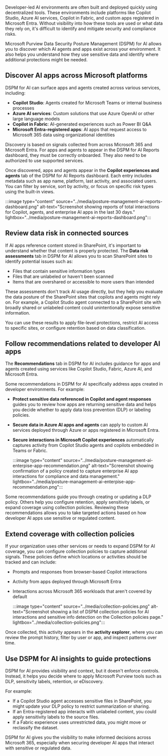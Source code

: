 Developer-led AI environments are often built and deployed quickly using decentralized tools. These environments include platforms like Copilot Studio, Azure AI services, Copilot in Fabric, and custom apps registered in Microsoft Entra. Without visibility into how these tools are used or what data they rely on, it's difficult to identify and mitigate security and compliance risks.

Microsoft Purview Data Security Posture Management (DSPM) for AI allows you to discover which AI agents and apps exist across your environment. It also helps you understand how they use sensitive data and identify where additional protections might be needed.

## Discover AI apps across Microsoft platforms

DSPM for AI can surface apps and agents created across various services, including:

- **Copilot Studio**: Agents created for Microsoft Teams or internal business processes
- **Azure AI services**: Custom solutions that use Azure OpenAI or other large language models
- **Copilot in Fabric**: AI-generated experiences such as Power BI Q\&A
- **Microsoft Entra-registered apps**: AI apps that request access to Microsoft 365 data using organizational identities

Discovery is based on signals collected from across Microsoft 365 and Microsoft Entra. For apps and agents to appear in the DSPM for AI Reports dashboard, they must be correctly onboarded. They also need to be authorized to use supported services.

Once discovered, apps and agents appear in the **Copilot experiences and agents** tab of the DSPM for AI Reports dashboard. Each entry includes metadata such as app name, platform, last activity, and associated users. You can filter by service, sort by activity, or focus on specific risk types using the built-in views.

:::image type="content" source="../media/posture-management-ai-reports-dashboard.png" alt-text="Screenshot showing reports of total interactions for Copilot, agents, and enterprise AI apps in the last 30 days." lightbox="../media/posture-management-ai-reports-dashboard.png":::

## Review data risk in connected sources

If AI apps reference content stored in SharePoint, it's important to understand whether that content is properly protected. The **Data risk assessments** tab in DSPM for AI allows you to scan SharePoint sites to identify potential issues such as:

- Files that contain sensitive information types
- Files that are unlabeled or haven't been scanned
- Items that are overshared or accessible to more users than intended

These assessments don't track AI usage directly, but they help you evaluate the data posture of the SharePoint sites that copilots and agents might rely on. For example, a Copilot Studio agent connected to a SharePoint site with broadly shared or unlabeled content could unintentionally expose sensitive information.

You can use these results to apply file-level protections, restrict AI access to specific sites, or configure retention based on data classification.

## Follow recommendations related to developer AI apps

The **Recommendations** tab in DSPM for AI includes guidance for apps and agents created using services like Copilot Studio, Fabric, Azure AI, and Microsoft Entra.

Some recommendations in DSPM for AI specifically address apps created in developer environments. For example:

- **Protect sensitive data referenced in Copilot and agent responses** guides you to review how apps are returning sensitive data and helps you decide whether to apply data loss prevention (DLP) or labeling policies.
- **Secure data in Azure AI apps and agents** can apply to custom AI services deployed through Azure or apps registered in Microsoft Entra.
- **Secure interactions in Microsoft Copilot experiences** automatically captures activity from Copilot Studio agents and copilots embedded in Teams or Fabric.

   :::image type="content" source="../media/posture-management-ai-enterpise-app-recommendation.png" alt-text="Screenshot showing confirmation of a policy created to capture enterprise AI app interactions for compliance and data management." lightbox="../media/posture-management-ai-enterpise-app-recommendation.png":::

Some recommendations guide you through creating or updating a DLP policy. Others help you configure retention, apply sensitivity labels, or expand coverage using collection policies. Reviewing these recommendations allows you to take targeted actions based on how developer AI apps use sensitive or regulated content.

## Extend coverage with collection policies

If your organization uses other services or needs to expand DSPM for AI coverage, you can configure collection policies to capture additional signals. These policies define which locations or activities should be tracked and can include:

- Prompts and responses from browser-based Copilot interactions
- Activity from apps deployed through Microsoft Entra
- Interactions across Microsoft 365 workloads that aren't covered by default

   :::image type="content" source="../media/collection-policies.png" alt-text="Screenshot showing a list of DSPM collection policies for AI interactions and sensitive info detection on the Collection policies page." lightbox="../media/collection-policies.png":::

Once collected, this activity appears in the **activity explorer**, where you can review the prompt history, filter by user or app, and inspect patterns over time.

## Use DSPM for AI insights to guide protections

DSPM for AI provides visibility and context, but it doesn't enforce controls. Instead, it helps you decide where to apply Microsoft Purview tools such as DLP, sensitivity labels, retention, or eDiscovery.

For example:

- If a Copilot Studio agent accesses sensitive files in SharePoint, you might update your DLP policy to restrict summarization or sharing.
- If an Entra-registered app interacts with unlabeled content, you could apply sensitivity labels to the source files.
- If a Fabric experience uses unrestricted data, you might move or reclassify the dataset.

DSPM for AI gives you the visibility to make informed decisions across Microsoft 365, especially when securing developer AI apps that interact with sensitive or regulated data.
